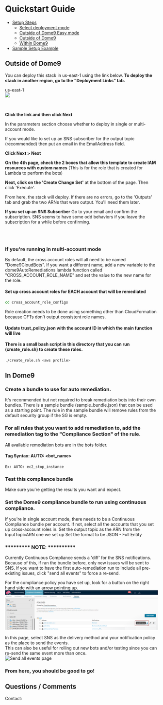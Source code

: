 # Quickstart Guide

* [Setup Steps](#setup-steps)
  * [Select deployment mode](#decide-on-deployment-mode)
  * [Outside of Dome9 Easy mode](#outside-of-dome9)
  * [Outside of Dome9](#outside-of-dome9)
  * [Within Dome9](#in-dome9)
* [Sample Setup Example](#sample-setup-example)

## Outside of Dome9

You can deploy this stack in us-east-1 using the link below. **To deploy the stack in another region, go to the "Deployment Links" tab.**

us-east-1  
[<img src="https://s3.amazonaws.com/cloudformation-examples/cloudformation-launch-stack.png">](https://console.aws.amazon.com/cloudformation/home?region=us-east-1#/stacks/new?stackName=dome9CloudBots&templateURL=https://s3.amazonaws.com/dome9cftemplatesuseast1/cloudbots_cftemplate.yaml)

<br>

**Click the link and then click Next** 

In the parameters section choose whether to deploy in single or multi-account mode.

If you would like to set up an SNS subscriber for the output topic (recommended) then put an email in the EmailAddress field. 

**Click Next > Next**

**On the 4th page, check the 2 boxes that allow this template to create IAM resources with custom names** (This is for the role that is created for Lambda to perform the bots)

**Next, click on the 'Create Change Set'** at the bottom of the page. Then click 'Execute'.

From here, the stack will deploy. If there are no errors, go to the 'Outputs' tab and grab the two ARNs that were output. You'll need them later. 

**If you set up an SNS Subscriber**
Go to your email and confirm the subscription. SNS seems to have some odd behaviors if you leave the subscription for a while before confirming. 

<br>
<br>

### If you're running in multi-account mode
By default, the cross account roles will all need to be named "Dome9CloudBots". If you want a different name, add a new variable to the dome9AutoRemediations lambda function called "CROSS_ACCOUNT_ROLE_NAME" and set the value to the new name for the role.


#### Set up cross account roles for EACH account that will be remediated

```bash
cd cross_account_role_configs
```

Role creation needs to be done using something other than CloudFormation because CFTs don't output consistent role names.

#### Update trust_policy.json with the account ID in which the main function will live

#### There is a small bash script in this directory that you can run (create_role.sh) to create these roles. 
```bash 
./create_role.sh <aws profile>
```

## In Dome9

### Create a bundle to use for auto remediation. 
It's recommended but not required to break remediation bots into their own bundles. 
There is a sample bundle (sample_bundle.json) that can be used as a starting point.
The rule in the sample bundle will remove rules from the default security group if the SG is empty. 

### For all rules that you want to add remediation to, add the remediation tag to the "Compliance Section" of the rule. 

All available remediation bots are in the bots folder. 

#### Tag Syntax: AUTO: <bot_name> <params>
    Ex: AUTO: ec2_stop_instance

### Test this compliance bundle
Make sure you're getting the results you want and expect.

### Set the Dome9 compliance bundle to run using continuous compliance. 
If you're in single account mode, there needs to be a Continuous Compliance bundle per account. If not, select all the accounts that you set up cross-account roles in. 
Set the output topic as the ARN from the InputTopicARN one we set up
Set the format to be JSON - Full Entity


### ********* NOTE: ********** 
Currently Continuous Compliance sends a 'diff' for the SNS notifications. Because of this, if ran the bundle before, only new issues will be sent to SNS. 
If you want to have the first auto-remediation run to include all pre-existing issues, click "send all events" to force a re-send. 

For the compliance policy you have set up, look for a button on the right hand side with an arrow pointing up.  
![Send all events button](https://github.com/Dome9/cloud-bots/blob/master/docs/pictures/send_all_events_button.png?raw=true "Send all events button")

In this page, select SNS as the delivery method and your notification policy as the place to send the events.  
This can also be useful for rolling out new bots and/or testing since you can re-send the same event more than once.  
![Send all events page](https://github.com/Dome9/cloud-bots/blob/master/docs/pictures/send_all_events_page.png?raw=true "Send all events page")

### From here, you should be good to go!

## Questions / Comments
Contact: 



